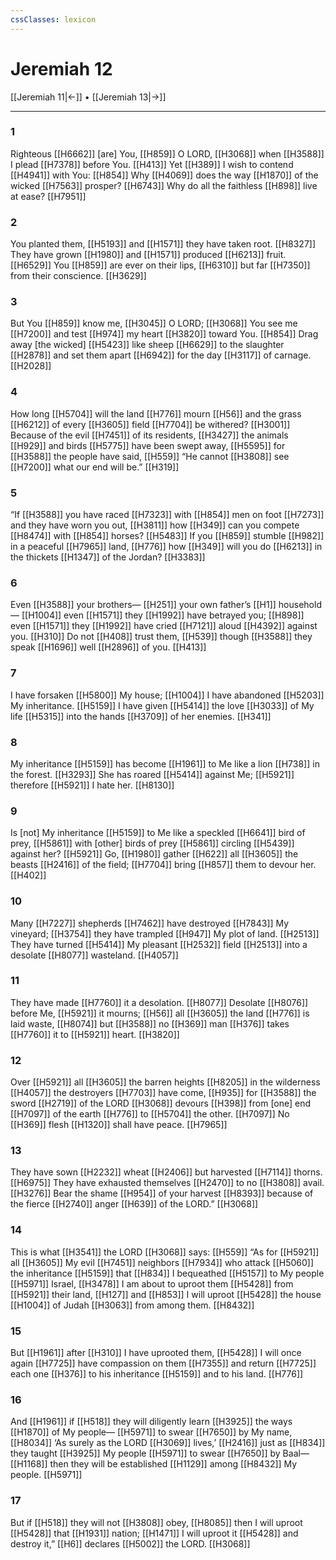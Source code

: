 ```yaml
---
cssClasses: lexicon
---
```


# Jeremiah 12

[[Jeremiah 11|←]] • [[Jeremiah 13|→]]

---

### 1
Righteous [[H6662]] [are] You, [[H859]] O LORD, [[H3068]] when [[H3588]] I plead [[H7378]] before You. [[H413]] Yet [[H389]] I wish to contend [[H4941]] with You: [[H854]] Why [[H4069]] does the way [[H1870]] of the wicked [[H7563]] prosper? [[H6743]] Why do all the faithless [[H898]] live at ease? [[H7951]]

### 2
You planted them, [[H5193]] and [[H1571]] they have taken root. [[H8327]] They have grown [[H1980]] and [[H1571]] produced [[H6213]] fruit. [[H6529]] You [[H859]] are ever on their lips, [[H6310]] but far [[H7350]] from their conscience. [[H3629]]

### 3
But You [[H859]] know me, [[H3045]] O LORD; [[H3068]] You see me [[H7200]] and test [[H974]] my heart [[H3820]] toward You. [[H854]] Drag away [the wicked] [[H5423]] like sheep [[H6629]] to the slaughter [[H2878]] and set them apart [[H6942]] for the day [[H3117]] of carnage. [[H2028]]

### 4
How long [[H5704]] will the land [[H776]] mourn [[H56]] and the grass [[H6212]] of every [[H3605]] field [[H7704]] be withered? [[H3001]] Because of the evil [[H7451]] of its residents, [[H3427]] the animals [[H929]] and birds [[H5775]] have been swept away, [[H5595]] for [[H3588]] the people have said, [[H559]] “He cannot [[H3808]] see [[H7200]] what our end will be.” [[H319]]

### 5
“If [[H3588]] you have raced [[H7323]] with [[H854]] men on foot [[H7273]] and they have worn you out, [[H3811]] how [[H349]] can you compete [[H8474]] with [[H854]] horses? [[H5483]] If you [[H859]] stumble [[H982]] in a peaceful [[H7965]] land, [[H776]] how [[H349]] will you do [[H6213]] in the thickets [[H1347]] of the Jordan? [[H3383]]

### 6
Even [[H3588]] your brothers— [[H251]] your own father’s [[H1]] household— [[H1004]] even [[H1571]] they [[H1992]] have betrayed you; [[H898]] even [[H1571]] they [[H1992]] have cried [[H7121]] aloud [[H4392]] against you. [[H310]] Do not [[H408]] trust them, [[H539]] though [[H3588]] they speak [[H1696]] well [[H2896]] of you. [[H413]]

### 7
I have forsaken [[H5800]] My house; [[H1004]] I have abandoned [[H5203]] My inheritance. [[H5159]] I have given [[H5414]] the love [[H3033]] of My life [[H5315]] into the hands [[H3709]] of her enemies. [[H341]]

### 8
My inheritance [[H5159]] has become [[H1961]] to Me  like a lion [[H738]] in the forest. [[H3293]] She has roared [[H5414]] against Me; [[H5921]] therefore [[H5921]] I hate her. [[H8130]]

### 9
Is [not] My inheritance [[H5159]] to Me  like a speckled [[H6641]] bird of prey, [[H5861]] with [other] birds of prey [[H5861]] circling [[H5439]] against her? [[H5921]] Go, [[H1980]] gather [[H622]] all [[H3605]] the beasts [[H2416]] of the field; [[H7704]] bring [[H857]] them to devour her. [[H402]]

### 10
Many [[H7227]] shepherds [[H7462]] have destroyed [[H7843]] My vineyard; [[H3754]] they have trampled [[H947]] My plot of land. [[H2513]] They have turned [[H5414]] My pleasant [[H2532]] field [[H2513]] into a desolate [[H8077]] wasteland. [[H4057]]

### 11
They have made [[H7760]] it a desolation. [[H8077]] Desolate [[H8076]] before Me, [[H5921]] it mourns; [[H56]] all [[H3605]] the land [[H776]] is laid waste, [[H8074]] but [[H3588]] no [[H369]] man [[H376]] takes [[H7760]] it to [[H5921]] heart. [[H3820]]

### 12
Over [[H5921]] all [[H3605]] the barren heights [[H8205]] in the wilderness [[H4057]] the destroyers [[H7703]] have come, [[H935]] for [[H3588]] the sword [[H2719]] of the LORD [[H3068]] devours [[H398]] from [one] end [[H7097]] of the earth [[H776]] to [[H5704]] the other. [[H7097]] No [[H369]] flesh [[H1320]] shall have peace. [[H7965]]

### 13
They have sown [[H2232]] wheat [[H2406]] but harvested [[H7114]] thorns. [[H6975]] They have exhausted themselves [[H2470]] to no [[H3808]] avail. [[H3276]] Bear the shame [[H954]] of your harvest [[H8393]] because of the fierce [[H2740]] anger [[H639]] of the LORD.” [[H3068]]

### 14
This is what [[H3541]] the LORD [[H3068]] says: [[H559]] “As for [[H5921]] all [[H3605]] My evil [[H7451]] neighbors [[H7934]] who attack [[H5060]] the inheritance [[H5159]] that [[H834]] I bequeathed [[H5157]] to My people [[H5971]] Israel, [[H3478]] I am about to uproot them [[H5428]] from [[H5921]] their land, [[H127]] and [[H853]] I will uproot [[H5428]] the house [[H1004]] of Judah [[H3063]] from among them. [[H8432]]

### 15
But [[H1961]] after [[H310]] I have uprooted them, [[H5428]] I will once again [[H7725]] have compassion on them [[H7355]] and return [[H7725]] each one [[H376]] to his inheritance [[H5159]] and to his land. [[H776]]

### 16
And [[H1961]] if [[H518]] they will diligently learn [[H3925]] the ways [[H1870]] of My people— [[H5971]] to swear [[H7650]] by My name, [[H8034]] ‘As surely as the LORD [[H3069]] lives,’ [[H2416]] just as [[H834]] they taught [[H3925]] My people [[H5971]] to swear [[H7650]] by Baal— [[H1168]] then they will be established [[H1129]] among [[H8432]] My people. [[H5971]]

### 17
But if [[H518]] they will not [[H3808]] obey, [[H8085]] then I will uproot [[H5428]] that [[H1931]] nation; [[H1471]] I will uproot it [[H5428]] and destroy it,” [[H6]] declares [[H5002]] the LORD. [[H3068]]

